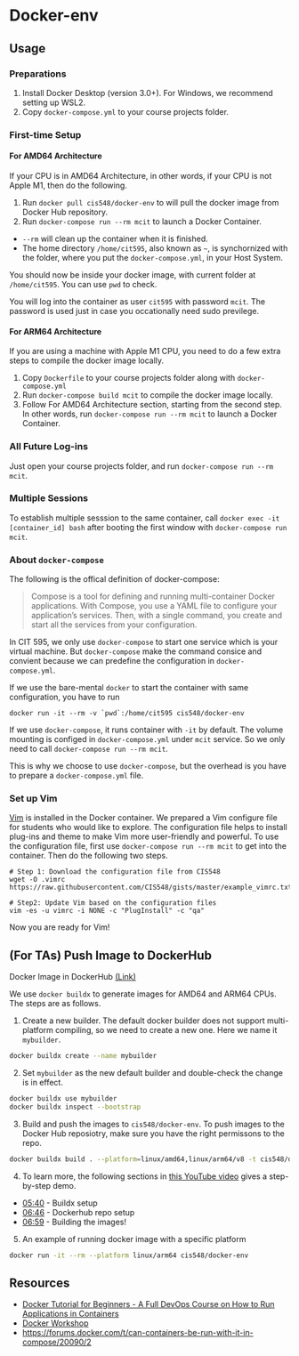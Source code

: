 # Docker-env

## Usage

### Preparations

1. Install Docker Desktop (version 3.0+). For Windows, we recommend setting up WSL2.
1. Copy `docker-compose.yml` to your course projects folder.

### First-time Setup

#### For AMD64 Architecture

If your CPU is in AMD64 Architecture, in other words, if your CPU is not Apple M1, then do the following.

1. Run `docker pull cis548/docker-env` to will pull the docker image from Docker Hub repository.
1. Run `docker-compose run --rm mcit` to launch a Docker Container. 
  - `--rm` will clean up the container when it is finished.
  - The home directory `/home/cit595`, also known as `~`, is synchornized with the folder, where you put the `docker-compose.yml`, in your Host System.

You should now be inside your docker image, with current folder at `/home/cit595`. You can use `pwd` to check.

You will log into the container as user `cit595` with password `mcit`. The password is used just in case you occationally need sudo previlege.

#### For ARM64 Architecture

If you are using a machine with Apple M1 CPU, you need to do a few extra steps to compile the docker image locally.

1. Copy `Dockerfile` to your course projects folder along with `docker-compose.yml`
2. Run `docker-compose build mcit` to compile the docker image locally.
3. Follow For AMD64 Architecture section, starting from the second step. In other words, run `docker-compose run --rm mcit` to launch a Docker Container.

### All Future Log-ins

Just open your course projects folder, and run `docker-compose run --rm mcit`.

### Multiple Sessions

To establish multiple sesssion to the same
 container, call `docker exec -it [container_id] bash` after booting the first window with `docker-compose run mcit`.

### About `docker-compose`

The following is the offical definition of docker-compose:

> Compose is a tool for defining and running multi-container Docker applications. With Compose, you use a YAML file to configure your application’s services. Then, with a single command, you create and start all the services from your configuration.

In CIT 595, we only use `docker-compose` to start one service which is your virtual machine. But `docker-compose` make the command consice and convient because we can predefine the configuration in `docker-compose.yml`.

If we use the bare-mental `docker` to start the container with same configuration, you have to run

```{bash}
docker run -it --rm -v `pwd`:/home/cit595 cis548/docker-env
```

If we use `docker-compose`, it runs container with `-it` by default. The volume mounting is configed in `docker-compose.yml` under `mcit` service. So we only need to call `docker-compose run --rm mcit`.

This is why we choose to use `docker-compose`, but the overhead is you have to prepare a `docker-compose.yml` file.

### Set up Vim

[Vim](https://www.vim.org/) is installed in the Docker container. We prepared a Vim configure file for students who would like to explore. The configuration file helps to install plug-ins and theme to make Vim more user-friendly and powerful. To use the configuration file, first use `docker-compose run --rm mcit` to get into the container. Then do the following two steps.

```{bash}
# Step 1: Download the configuration file from CIS548
wget -O .vimrc https://raw.githubusercontent.com/CIS548/gists/master/example_vimrc.txt

# Step2: Update Vim based on the configuration files
vim -es -u vimrc -i NONE -c "PlugInstall" -c "qa"
```

Now you are ready for Vim!

## (For TAs) Push Image to DockerHub

Docker Image in DockerHub [(Link)](https://hub.docker.com/r/cis548/docker-env)

We use `docker buildx` to generate images for AMD64 and ARM64 CPUs. The steps are as follows.

1. Create a new builder. The default docker builder does not support multi-platform compiling, so we need to create a new one. Here we name it `mybuilder`.

```bash
docker buildx create --name mybuilder
```

2. Set `mybuilder` as the new default builder and double-check the change is in effect.

```bash
docker buildx use mybuilder
docker buildx inspect --bootstrap
```

3. Build and push the images to `cis548/docker-env`. To push images to the Docker Hub reposiotry, make sure you have the right permissons to the repo.

```bash
docker buildx build . --platform=linux/amd64,linux/arm64/v8 -t cis548/docker-env --push
```

4. To learn more, the following sections in [this YouTube video](https://www.youtube.com/watch?v=hWSHtHasJUI) gives a step-by-step demo. 

  - [05:40](https://www.youtube.com/watch?v=hWSHtHasJUI&t=340s) - Buildx setup
  - [06:46](https://www.youtube.com/watch?v=hWSHtHasJUI&t=406s) - Dockerhub repo setup
  - [06:59](https://www.youtube.com/watch?v=hWSHtHasJUI&t=419s) - Building the images!

5. An example of running docker image with a specific platform

```bash
docker run -it --rm --platform linux/arm64 cis548/docker-env
```

## Resources

- [Docker Tutorial for Beginners - A Full DevOps Course on How to Run Applications in Containers](https://www.youtube.com/watch?v=fqMOX6JJhGo)
- [Docker Workshop](https://ipfs.io/ipfs/bafykbzacedzdnp34xeneqcaxcot7gvxpw55l5qrvgic6ma7tsoshfvpxvwev6?filename=Vincent%20Sesto%20et%20al.%20-%20The%20Docker%20Workshop_%20Learn%20how%20to%20use%20Docker%20containers%20effectively%20to%20speed%20up%20the%20development%20process-Packt%20Publishing%20%282020%29.pdf)
- https://forums.docker.com/t/can-containers-be-run-with-it-in-compose/20090/2
